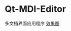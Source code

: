# Qt-MDI-Editor
多文档界面应用程序
[效果图](https://github.com/DAOTI/Qt-MDI-Editor/blob/master/%E6%95%88%E6%9E%9C%E5%9B%BE.png)
